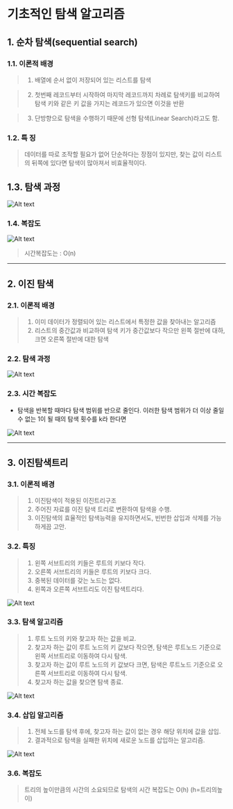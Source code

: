 # 기초적인 탐색 알고리즘

## 1. 순차 탐색(sequential search)

### 1.1. 이론적 배경

> 1. 배열에 순서 없이 저장되어 있는 리스트를 탐색

> 2. 첫번째 레코드부터 시작하여 마지막 레코드까지 차례로 탐색키를 비교하여 탐색 키와 같은 키 값을 가지는 레코드가 있으면 이것을 반환

> 3. 단방향으로 탐색을 수행하기 때문에 선형 탐색(Linear Search)라고도 함.

### 1.2. 특 징

> 데이터를 따로 조작할 필요가 없어 단순하다는 장점이 있지만, 찾는 값이 리스트의 뒤쪽에 있다면 탐색이 많아져서 비효율적이다.

## 1.3. 탐색 과정

![Alt text](/imgs/search/sequential_search.JPG)

### 1.4. 복잡도

![Alt text](/imgs/search/sequential_search1.JPG)

> 시간복잡도는 : O(n)

-----------------------------------------

## 2. 이진 탐색

### 2.1. 이론적 배경

> 1. 이미 데이터가 정렬되어 있는 리스트에서 특정한 값을 찾아내는 알고리즘  
> 2. 리스트의 중간값과 비교하여 탐색 키가 중간값보다 작으만 왼쪽 절반에 대하, 크면 오른쪽 절반에 대한 탐색

### 2.2. 탐색 과정

![Alt text](/imgs/search/binary_search.JPG)

### 2.3. 시간 복잡도

* 탐색을 반복할 때마다 탐색 범위를 반으로 줄인다. 이러한 탐색 범위가 더 이상 줄일 수 없는 1이 될 때의 탐색 횟수를 k라 한다면

![Alt text](/imgs/search/binary_search2.JPG)

-------------------------------------------

## 3. 이진탐색트리

### 3.1. 이론적 배경

> 1. 이진탐색이 적용된 이진트리구조  
> 2. 주어진 자료를 이진 탐색 트리로 변환하여 탐색을 수행.
> 3. 이진탐색의 효율적인 탐색능력을 유지하면서도, 빈번한 삽입과 삭제를 가능하게끔 고안.

### 3.2. 특징

> 1. 왼쪽 서브트리의 키들은 루트의 키보다 작다.  
> 2. 오른쪽 서브트리의 키들은 루트의 키보다 크다.  
> 3. 중복된 데이터를 갖는 노드는 없다.  
> 4. 왼쪽과 오른쪽 서브트리도 이진 탐색트리다.

![Alt text](/imgs/search/tree_search.JPG)

### 3.3. 탐색 알고리즘

> 1. 루트 노드의 키와 찾고자 하는 값을 비교.  
> 2. 찾고자 하는 값이 루트 노드의 키 값보다 작으면, 탐색은 루트노드 기준으로 왼쪽 서브트리로 이동하여 다시 탐색.  
> 3. 찾고자 하는 값이 루트 노드의 키 값보다 크면, 탐색은 루트노드 기준으로 오른쪽 서브트리로 이동하여 다시 탐색.  
> 4. 찾고자 하는 값을 찾으면 탐색 종료.

![Alt text](/imgs/search/tree_search1.JPG)

### 3.4. 삽입 알고리즘

> 1. 전체 노드를 탐색 후에, 찾고자 하는 값이 없는 경우 해당 위치에 값을 삽입.  
> 2. 결과적으로 탐색을 실패한 위치에 새로운 노드를 삽입하는 알고리즘.

![Alt text](/imgs/search/tree_search2.JPG)

### 3.6. 복잡도

> 트리의 높이만큼의 시간의 소요되므로 탐색의 시간 복잡도는 O(h) (h=트리의높이)

